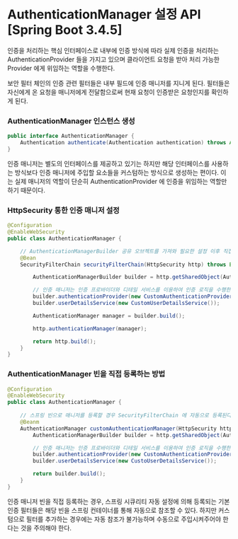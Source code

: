 # AuthenticationManager 설정 API [Spring Boot 3.4.5]

인증을 처리하는 핵심 인터페이스로 내부에 인증 방식에 따라 실제 인증을 처리하는 AuthenticationProvider 들을 가지고 있으며
클라이언트 요청을 받아 처리 가능한 Provider 에게 위임하는 역할을 수행한다.

보안 필터 체인의 인증 관련 필터들은 내부 필드에 인증 매니저를 지니게 된다. 필터들은 자신에게 온 요청을 매니저에게 전달함으로써 현재 요청이 인증받은 요청인지를 확인하게 된다.

### AuthenticationManager 인스턴스 생성  
```java
public interface AuthenticationManager {
    Authentication authenticate(Authentication authentication) throws AuthenticationException;
}

```
인증 매니저는 별도의 인터페이스를 제공하고 있기는 하지만 해당 인터페이스를 사용하는 방식보다 인증 매니저에 주입할 요소들을 커스텀하는 방식으로 생성하는 편이다.
이는 실제 매니저의 역할이 단순히 AuthenticationProvider 에 인증을 위임하는 역할만 하기 때문이다. 

### HttpSecurity 통한 인증 매니저 설정 
```java
@Configuration
@EnableWebSecurity
public class AuthenticationManager {

    // AuthenticationManagerBuilder 공유 오브젝트를 가져와 필요한 설정 이후 직접 등록하는 방식
    @Bean
    SecurityFilterChain securityFilterChain(HttpSecurity http) throws Exception {

        AuthenticationManagerBuilder builder = http.getSharedObject(AuthenticationManagerBuilder.class);

        // 인증 매니저는 인증 프로바이더와 디테일 서비스를 이용하여 인증 로직을 수행한다.
        builder.authenticationProvider(new CustomAuthenticationProvider());
        builder.userDetailsService(new CustomUserDetailsService());

        AuthenticationManager manager = builder.build();

        http.authenticationManager(manager);

        return http.build();
    }
}

```

### AuthenticationManager 빈을 직접 등록하는 방법
```java
@Configuration
@EnableWebSecurity
public class AuthenticationManager {
    
    // 스프링 빈으로 매니저를 등록할 경우 SecurityFilterChain 에 자동으로 등록된다.
    @Beanm
    AuthenticationManager customAuthenticationManager(HttpSecurity http) throws Exception {
        AuthenticationManagerBuilder builder = http.getSharedObject(AuthenticationManagerBuilder.class);

        // 인증 매니저는 인증 프로바이더와 디테일 서비스를 이용하여 인증 로직을 수행한다.
        builder.authenticationProvider(new CustomAuthenticationProvider());
        builder.userDetailsService(new CustoUserDetailsService());

        return builder.build();
    }
}
```
인증 매니저 빈을 직접 등록하는 경우, 스프링 시큐리티 자동 설정에 의해 등록되는 기본 인증 필터들은 해당 빈을 스프링 컨테이너를 통해 자동으로 참조할 수 있다.
하지만 커스텀으로 필터를 추가하는 경우에는 자동 참조가 불가능하며 수동으로 주입시켜주어야 한다는 것을 주의해야 한다.

